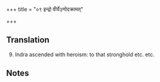 +++
title = "०९ इन्द्रो वीर्ये३णोदक्रामत्"

+++
## Translation
9. Indra ascended with heroism: to that stronghold etc. etc.

## Notes

